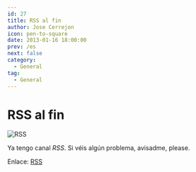 ```yaml
---
id: 27
title: RSS al fin
author: Jose Cerrejon
icon: pen-to-square
date: 2013-01-16 18:00:00
prev: /es
next: false
category:
  - General
tag:
  - General
---
```


# RSS al fin

![RSS](/css/images/rss-32.png)

Ya tengo canal *RSS*. Si véis algún problema, avisadme, please.

Enlace: [RSS](/rss.php?lang=es)